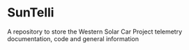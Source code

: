 # SunTelli
A repository to store the Western Solar Car Project telemetry documentation, code and general information
